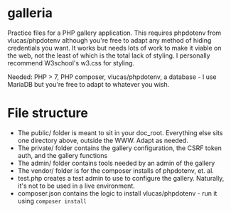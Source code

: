 # galleria
Practice files for a PHP gallery application. This requires phpdotenv from vlucas/phpdotenv although you're free to adapt any method of hiding credentials you want.
It works but needs lots of work to make it viable on the web, not the least of which is the total lack of styling. I personally recommend W3school's w3.css for styling. 

Needed: PHP > 7, PHP composer, vlucas/phpdotenv, a database - I use MariaDB but you're free to adapt to whatever you wish.

# File structure
 * The public/ folder is meant to sit in your doc_root. Everything else sits one directory above, outside the WWW. Adapt as needed.
 * The private/ folder contains the gallery configuration, the CSRF token auth, and the gallery functions
 * The admin/ folder contains tools needed by an admin of the gallery
 * The vendor/ folder is for the composer installs of phpdotenv, et. al. 
 * test.php creates a test admin to use to configure the gallery. Naturally, it's not to be used in a live environment.
 * composer.json contains the logic to install vlucas/phpdotenv - run it using `composer install`
